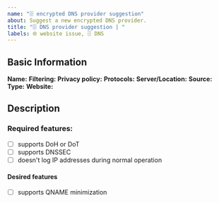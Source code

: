 ```yaml
---
name: "🗄️ encrypted DNS provider suggestion"
about: Suggest a new encrypted DNS provider.
title: "🗄️ DNS provider suggestion | "
labels: 🌐 website issue, 🗄️ DNS
---
```


<!-- Please feel free to overwrite these comments -->

## Basic Information

**Name:** 
**Filtering:** <!-- What is being filtered? Is it opt-in with separate address or not? -->
**Privacy policy:** <!-- Link, especially when there is logging -->
**Protocols:** <!-- at least DoH or DoT? DNSCrypt? -->
**Server/Location:** <!-- Where is the provider based? Where are their servers located? Anycast if there are multiple servers answering to the same address -->
**Source:** <!-- link to the source code, preferred, but optional -->
**Type:** <!-- Non-profit, commercial, hobby project? -->
**Website:** 

## Description

<!-- Why should we list your suggestion? Anything else, that you wish us to know? -->


### Required features:

<!-- DoH and DoT are supported natively by platforms like Firefox and Android 9+ -->

* [ ] supports DoH or DoT <!-- We love DNSCrypt, but there is already https://github.com/DNSCrypt/dnscrypt-resolvers which is directly supported by dnscrypt-proxy, so we don't consider useful to list providers only supporting it.  -->
* [ ] supports DNSSEC <!--  https://dnssec.vs.uni-due.de/ can test your current DNS provider. -->
* [ ] doesn't log IP addresses during normal operation <!-- If your suggestion logs, please compare its privacy policy with other servers on our table that keep logs. -->

#### Desired features

* [ ] supports QNAME minimization <!-- if you have access to the dig command, `dig +short txt qnamemintest.internet.nl` -->
